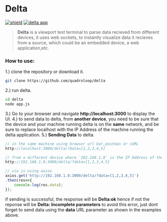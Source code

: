 # Delta

[![shield](https://img.shields.io/badge/version-v.1-brightgreen.svg)](https://github.com/quadroloop/delta)
[![delta app](https://quadroloop.github.io/bobaux/delta.png)](https://github.com/quadroloop/delta)
> __Delta__ is a viewport test terminal to parse data recieved from different devices, it uses web sockets, to instantly visualize data it recieves from a source, which could be an embedded device, a web application,etc.

### How to use:
1.) clone the repository or download it.
```sh
git clone https://github.com/quadroloop/delta
```
2.) run delta.
``` sh
cd delta
node app.js
```
3.) Go to your browser and navigate __http://localhost:3000__ to display the UI.
4.) to send data to delta, from __another device__, you need to be sure that the device and your machine running delta is on the __same__ network, and be sure to replace localhost with the IP Address of the machine running the delta application. 
5.) __Sending Data__ to delta.
```js
// in the same machine using browser url bar,postman or cURL
http://localhost:3000/delta/?data=[1,2,3,4,5]

// from a different device where `192.168.1.8` is the IP Address of the computer running delta.
http://192.168.1.8:3000/delta/?data=[1,2,3,4,5]

// via js using axios
axios.get('http://192.168.1.8:3000/delta/?data=[1,2,3,4,5]')
.then(res=>{
    console.log(res.data);
});

```

if sending is successful, the response will be __Delta:ok__ hence if not the reponse will be __Delta: Incomplete parameters__ to avoid this error, just dont forget to send data using the __data__ URL parameter as shown in the examples above.


